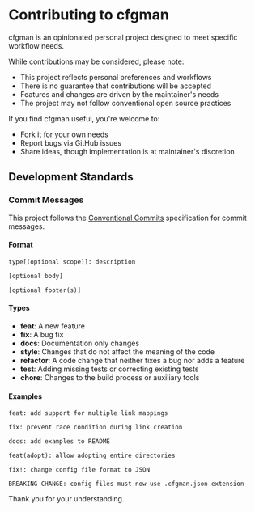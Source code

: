 # Contributing to cfgman

cfgman is an opinionated personal project designed to meet specific workflow needs.

While contributions may be considered, please note:

- This project reflects personal preferences and workflows
- There is no guarantee that contributions will be accepted
- Features and changes are driven by the maintainer's needs
- The project may not follow conventional open source practices

If you find cfgman useful, you're welcome to:

- Fork it for your own needs
- Report bugs via GitHub issues
- Share ideas, though implementation is at maintainer's discretion

## Development Standards

### Commit Messages

This project follows the [Conventional Commits](https://www.conventionalcommits.org/) specification for commit messages.

#### Format

```
type[(optional scope)]: description

[optional body]

[optional footer(s)]
```

#### Types

- **feat**: A new feature
- **fix**: A bug fix
- **docs**: Documentation only changes
- **style**: Changes that do not affect the meaning of the code
- **refactor**: A code change that neither fixes a bug nor adds a feature
- **test**: Adding missing tests or correcting existing tests
- **chore**: Changes to the build process or auxiliary tools

#### Examples

```
feat: add support for multiple link mappings

fix: prevent race condition during link creation

docs: add examples to README

feat(adopt): allow adopting entire directories

fix!: change config file format to JSON

BREAKING CHANGE: config files must now use .cfgman.json extension
```

Thank you for your understanding.

